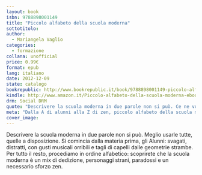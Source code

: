 ```yaml
---
layout: book
isbn: 9788898001149
title: "Piccolo alfabeto della scuola moderna"
sottotitolo:
author:
  - Mariangela Vaglio
categories:
  - formazione
collana: unofficial
price: 0.99€
format: epub
lang: italiano
date: 2012-12-09
state: catalogo
bookrepublic: http://www.bookrepublic.it/book/9788898001149-piccolo-alfabeto-della-scuola-moderna/
kindle: http://www.amazon.it/Piccolo-alfabeto-della-scuola-moderna-ebook/dp/B00ALIRL58/
drm: Social DRM
quote: "Descrivere la scuola moderna in due parole non si può. Ce ne vogliono almeno 21, in ordine alfabetico."
meta: "Dalla A di alunni alla Z di zen, piccolo alfabeto della scuola moderna."
cover_image:
---
```

Descrivere la scuola moderna in due parole non si può. Meglio usarle tutte, quelle a disposizione. Si comincia dalla materia prima, gli Alunni: svagati, distratti, con gusti musicali orribili e tagli di capelli dalle geometrie strambe. Per tutto il resto, procediamo in ordine alfabetico: scoprirete che la scuola moderna è un mix di dedizione, personaggi strani, paradossi e un necessario sforzo zen.